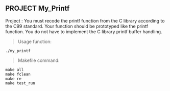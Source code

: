 PROJECT My_Printf
-----------------
Project :
You must recode the printf function from the C library according to the C99 standard. Your function should be prototyped like the printf function. You do not have to implement the C library printf buffer handling.

> Usage function:
```
./my_printf
```
> Makefile command:
```
make all
make fclean
make re
make test_run
```
